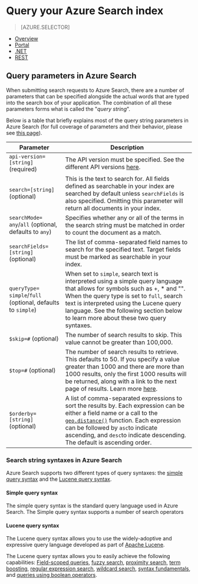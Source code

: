 <properties
    pageTitle="Query your Azure Search Index | Microsoft Azure | Hosted cloud search service"
    description="Build a search query in Azure search and use search parameters to filter and sort search results."
    services="search"
    documentationCenter=""
	authors="ashmaka"
/>

<tags
    ms.service="search"
    ms.devlang="na"
    ms.workload="search"
    ms.topic="get-started-article"
    ms.tgt_pltfrm="na"
    ms.date="03/10/2016"
    ms.author="ashmaka"/>

# Query your Azure Search index
> [AZURE.SELECTOR]
- [Overview](search-query-overview.md)
- [Portal](search-explorer.md)
- [.NET](search-query-dotnet.md)
- [REST](search-query-rest-api.md)


## Query parameters in Azure Search
When submitting search requests to Azure Search, there are a number of parameters that can be specified alongside the actual words that are typed into the search box of your application. The combination of all these parameters forms what is called the "*query string*".

Below is a table that briefly explains most of the query string parameters in Azure Search (for full coverage of parameters and their behavior, please see [this page](https://msdn.microsoft.com/library/azure/dn798927.aspx)).

Parameter | Description
--- | ---
`api-version=[string]` (required) | The API version must be specified. See the different API versions [here](search-api-versions.md).
`search=[string]` (optional) | This is the text to search for. All fields defined as searchable in your index are searched by default unless `searchFields` is also specified. Omitting this parameter will return all documents in your index.
`searchMode=` `any`/`all` (optional, defaults to `any`) | Specifies whether any or all of the terms in the search string must be matched in order to count the document as a match.
`searchFields=[string]` (optional) | The list of comma-separated field names to search for the specified text. Target fields must be marked as searchable in your index.
`queryType=` `simple`/`full` (optional, defaults to `simple`)| When set to `simple`, search text is interpreted using a simple query language that allows for symbols such as +, * and "". When the query type is set to `full`, search text is interpreted using the Lucene query language. See the following section below to learn more about these two query syntaxes.
`$skip=#` (optional) | The number of search results to skip. This value cannot be greater than 100,000.
`$top=#` (optional) | The number of search results to retrieve. This defaults to 50. If you specify a value greater than 1000 and there are more than 1000 results, only the first 1000 results will be returned, along with a link to the next page of results. Learn more [here](https://msdn.microsoft.com/library/azure/dn798927.aspx).
`$orderby=[string]` (optional) | A list of comma-separated expressions to sort the results by. Each expression can be either a field name or a call to the [`geo.distance()`](https://msdn.microsoft.com/library/azure/dn798921.aspx) function. Each expression can be followed by `asc`to indicate ascending, and `desc`to indicate descending. The default is ascending order.


### Search string syntaxes in Azure Search
Azure Search supports two different types of query syntaxes: the [simple query syntax](https://msdn.microsoft.com/library/azure/dn798920.aspx) and the [Lucene query syntax](https://msdn.microsoft.com/library/azure/mt589323.aspx).


#### Simple query syntax
The simple query syntax is the standard query language used in Azure Search. The Simple query syntax supports a number of search operators

#### Lucene query syntax
The Lucene query syntax allows you to use the widely-adoptive and expressive query language developed as part of [Apache Lucene](https://lucene.apache.org/core/4_10_2/queryparser/org/apache/lucene/queryparser/classic/package-summary.html).

The Lucene query syntax allows you to easily achieve the following capabilities:
[Field-scoped queries](https://msdn.microsoft.com/library/azure/mt589323.aspx#bkmk_fields), [fuzzy search](https://msdn.microsoft.com/library/azure/mt589323.aspx#bkmk_fuzzy), [proximity search](https://msdn.microsoft.com/library/azure/mt589323.aspx#bkmk_proximity), [term boosting](https://msdn.microsoft.com/library/azure/mt589323.aspx#bkmk_termboost), [regular expression search](https://msdn.microsoft.com/library/azure/mt589323.aspx#bkmk_regex), [wildcard search](https://msdn.microsoft.com/library/azure/mt589323.aspx#bkmk_wildcard), [syntax fundamentals](https://msdn.microsoft.com/library/azure/mt589323.aspx#bkmk_syntax), and [queries using boolean operators](https://msdn.microsoft.com/library/azure/mt589323.aspx#bkmk_boolean).
